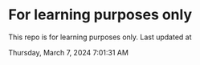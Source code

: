 # For learning purposes only
This repo is for learning purposes only.
Last updated at

Thursday, March 7, 2024 7:01:31 AM

